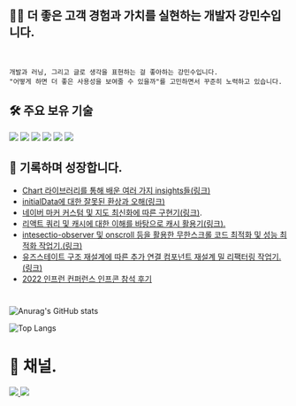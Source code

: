 <div align="left">


## 🏃🏻 더 좋은 고객 경험과 가치를 실현하는 개발자 강민수입니다.  
	
</br>

	개발과 러닝, 그리고 글로 생각을 표현하는 걸 좋아하는 강민수입니다. 
	"어떻게 하면 더 좋은 사용성을 보여줄 수 있을까"를 고민하면서 꾸준히 노력하고 있습니다. 


## 🛠 주요 보유 기술

<img src="https://img.shields.io/badge/javascript-F7DF1E?style=for-the-badge&logo=javascript&logoColor=black">
<img src="https://img.shields.io/badge/typescript-3178C6?style=for-the-badge&logo=typescript&logoColor=black">
<img src="https://img.shields.io/badge/react-61DAFB?style=for-the-badge&logo=react&logoColor=black">
<img src="https://img.shields.io/badge/next.js-00000?style=for-the-badge&logo=next.js&logoColor=black">
<img src="https://img.shields.io/badge/reactquery-FF4154?style=for-the-badge&logo=reactquery&logoColor=black">
<img src="https://img.shields.io/badge/recoil-3178C6?style=for-the-badge&logo=recoil&logoColor=white">


## 📖 기록하며 성장합니다.

- [Chart 라이브러리를 통해 배운 여러 가지 insights들(링크)](https://velog.io/@minsu8834/Insights-At-Chart)
- [initialData에 대한 잘못된 환상과 오해(링크)](https://velog.io/@minsu8834/initialData%EC%99%80-prefetchQuery%EB%A5%BC-%EB%8C%80%ED%95%98%EB%8A%94-%EC%9A%B0%EB%A6%AC%EC%9D%98-%EC%9E%90%EC%84%B8feat.-tanstack-query)
- [네이버 마커 커스텀 및 지도 최신화에 따른 구현기(링크)](https://chisel-tire-a0d.notion.site/What-s-about-Map-feat-4a8738816ca7496484a81cf921ca2e96?pvs=4).
- [리액트 쿼리 및 캐시에 대한 이해를 바탕으로 캐시 활용기(링크).](https://chisel-tire-a0d.notion.site/React-Query-11f5b05daf284196b0fec3374c3f0580?pvs=4)
- [intesectio-observer 및 onscroll 등을 활용한 무한스크롤 코드 최적화 및 성능 최적화 작업기.(링크)](https://velog.io/@minsu8834/%EB%B2%84%EA%B7%B8-%EC%B2%9C%EA%B5%AD%EC%97%90-%EC%98%A4%EC%8B%A0-%EA%B2%83%EC%9D%84-%ED%99%98%EC%98%81%ED%95%A9%EB%8B%88%EB%8B%A4...-%EB%8B%A4%EC%8B%9C-%EC%8B%9C%EC%9E%91%ED%95%98%EB%8A%94-%EB%A6%AC%ED%8C%A9%ED%86%A0%EB%A7%81-3%ED%83%84)
- [유즈스테이트 구조 재설계에 따른 추가 연결 컴포넌트 재설계 밀 리팩터링 작업기.(링크)](https://velog.io/@minsu8834/%EB%A6%AC-%ED%8C%A9%ED%86%A0%EB%A7%81-%EC%9D%B4%EC%A0%84%EC%97%90-%EB%82%B4-%EC%BD%94%EB%93%9C%EB%8A%94-%EC%A0%9C%EB%8C%80%EB%A1%9C-%EB%90%9C-%EC%BD%94%EB%93%9C%EA%B0%80-%EC%95%84%EB%8B%88%EC%97%88%EB%8B%A4...-feat.-1%EC%B0%A8-%ED%94%84%EB%A1%9C%EC%A0%9D%ED%8A%B8-%EB%A6%AC%ED%8C%A9%ED%86%A0%EB%A7%81-%ED%9B%84%EA%B8%B0-3%ED%8E%B8#%F0%9F%A4%A6-02-%EA%B7%B8%EB%9E%AC%EB%8B%A4-%EB%82%98%EB%8A%94-%EC%95%84%EC%A7%81-%EB%A6%AC%EC%97%91%ED%8A%B8%EC%9D%98-%EC%83%81%ED%83%9C-%EB%B3%80%EA%B2%BD-%EA%B5%AC%EC%A1%B0%EC%99%80-%EC%A7%80%EC%97%AD%EC%84%B1%EC%97%90-%EB%8C%80%ED%95%B4-%EB%AA%B0%EB%9E%90%EC%97%88%EB%8B%A4)
- [2022 인프런 컨퍼런스 인프콘 참석 후기](https://chisel-tire-a0d.notion.site/2022-Infcon-My-first-Developer-Conference-d4632a2f3c9d4e3da963d13aa5a504ac)


#
<!-- [![minsu kang's github stats](https://github-readme-stats.vercel.app/api?username=minchodang&show_icons=true&theme=aura) -->
	
![Anurag's GitHub stats](https://github-readme-stats.vercel.app/api?username=minchodang&count_private=true&show_icons=true&theme=aura)


![Top Langs](https://github-readme-stats.vercel.app/api/top-langs/?username=minchodang&layout=compact&theme=tokyonight)

#

# 📮 채널. 
<a href="https://chisel-tire-a0d.notion.site/ecd8454461754d5780501a92ba1e0272">
<img src="https://img.shields.io/badge/notion-FFFFFF?style=for-the-badge&logo=notion&logoColor=black">
</a>
<a href="https://velog.io/@minsu8834">
<img src="https://img.shields.io/badge/velog-00000?style=for-the-badge&logo=velog&logoColor=black">
</a>

</div>
